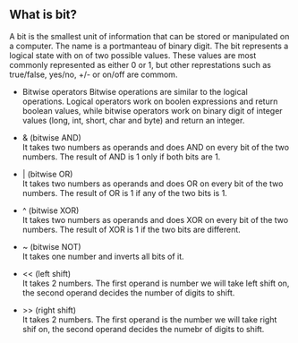 ## What is bit?
A bit is the smallest unit of information that can be stored or manipulated on a computer. The name is a portmanteau of binary digit. The bit represents a logical state with on of two possible values. These values are most commonly represented as either 0 or 1, but other represtations such as true/false, yes/no, +/- or on/off are commom.


- Bitwise operators
Bitwise operations are similar to the logical operations. Logical operators work on boolen expressions and return boolean values, while bitwise operators work on binary digit of integer values (long, int, short, char and byte) and return an integer.


- & (bitwise AND) <br/>
It takes two numbers as operands and does AND on every bit of the two numbers. The result of AND is 1 only if both bits are 1.

- | (bitwise OR) <br/>
It takes two numbers as operands and does OR on every bit of the two numbers. The result of OR is 1 if any of the two bits is 1.

- ^ (bitwise XOR) <br/>
It takes two numbers as operands and does XOR on every bit of the two numbers. The result of XOR is 1 if the two bits are different.

- ~ (bitwise NOT) <br/>
It takes one number and inverts all bits of it.

- << (left shift) <br/>
It takes 2 numbers. The first operand is number we will take left shift on, the second operand decides the number of digits to shift.

- \>> (right shift) <br/>
It takes 2 numbers. The first operand is the number we will take right shif on, the second operand decides the numebr of digits to shift.
